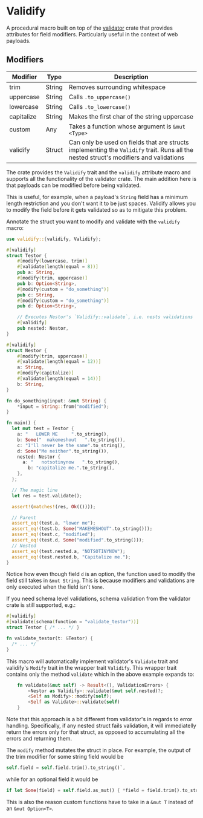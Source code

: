 # Validify

A procedural macro built on top of the [validator](https://docs.rs/validator/latest/validator/) crate that provides attributes for field modifiers. Particularly useful in the context of web payloads.

## **Modifiers**

|   Modifier    |  Type    |        Description
|---------------|----------|-----------------------
|  trim         |  String  | Removes surrounding whitespace
|  uppercase    |  String  | Calls `.to_uppercase()`
|  lowercase    |  String  | Calls `.to_lowercase()`
|  capitalize   |  String  | Makes the first char of the string uppercase
|  custom       |    Any   | Takes a function whose argument is `&mut <Type>`
|  validify     |  Struct  | Can only be used on fields that are structs implementing the `Validify` trait. Runs all the nested struct's modifiers and validations

The crate provides the `Validify` trait and the `validify` attribute macro and supports all the functionality of the validator crate. The main addition here is that payloads can be modified before being validated.

This is useful, for example, when a payload's `String` field has a minimum length restriction and you don't want it to be just spaces. Validify allows you to modify the field before it gets validated so as to mitigate this problem.

Annotate the struct you want to modify and validate with the `validify` macro:

```rust
use validify::{validify, Validify};

#[validify]
struct Testor {
    #[modify(lowercase, trim)]
    #[validate(length(equal = 8))]
    pub a: String,
    #[modify(trim, uppercase)]
    pub b: Option<String>,
    #[modify(custom = "do_something")]
    pub c: String,
    #[modify(custom = "do_something")]
    pub d: Option<String>,

    // Executes Nestor's `Validify::validate`, i.e. nests validations
    #[validify]
    pub nested: Nestor,
}

#[validify]
struct Nestor {
    #[modify(trim, uppercase)]
    #[validate(length(equal = 12))]
    a: String,
    #[modify(capitalize)]
    #[validate(length(equal = 14))]
    b: String,
}

fn do_something(input: &mut String) {
    *input = String::from("modified");
}

fn main() {
  let mut test = Testor {
    a: "   LOWER ME     ".to_string(),
    b: Some("  makemeshout   ".to_string()),
    c: "I'll never be the same".to_string(),
    d: Some("Me neither".to_string()),
    nested: Nestor {
      a: "   notsotinynow   ".to_string(),
        b: "capitalize me.".to_string(),
    },
  };

  // The magic line
  let res = test.validate();

  assert!(matches!(res, Ok(())));

  // Parent
  assert_eq!(test.a, "lower me");
  assert_eq!(test.b, Some("MAKEMESHOUT".to_string()));
  assert_eq!(test.c, "modified");
  assert_eq!(test.d, Some("modified".to_string()));
  // Nested
  assert_eq!(test.nested.a, "NOTSOTINYNOW");
  assert_eq!(test.nested.b, "Capitalize me.");
}
```

Notice how even though field `d` is an option, the function used to modify the field still takes in `&mut String`. This is because modifiers and validations are only executed when the field isn't `None`.

If you need schema level validations, schema validation from the validator crate is still supported, e.g.:

```rust
#[validify]
#[validate(schema(function = "validate_testor"))]
struct Testor { /* ... */ }

fn validate_testor(t: &Testor) {
  /* ... */
}
```

This macro will automatically implement validator's `Validate` trait and validify's `Modify` trait in the wrapper trait `Validify`. This wrapper trait contains only the method `validate` which in the above example expands to:

```rust
    fn validate(&mut self) -> Result<(), ValidationErrors> {
        <Nestor as Validify>::validate(&mut self.nested)?;
        <Self as Modify>::modify(self);
        <Self as Validate>::validate(self)
    }
```

Note that this approach is a bit different from validator's in regards to error handling. Specifically, if any nested struct fails validation, it will immediatelly return the errors only for that struct, as opposed to accumulating all the errors and returning them.

The `modify` method mutates the struct in place. For example, the output of the trim modifier for some string field would be

```rust
self.field = self.field.trim().to_string()`, 
```

while for an optional field it would be

```rust
if let Some(field) = self.field.as_mut() { *field = field.trim().to_string() };
```

This is also the reason custom functions have to take in a `&mut T` instead of an `&mut Option<T>`.
